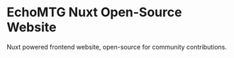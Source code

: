 # EchoMTG Nuxt Open-Source Website
Nuxt powered frontend website, open-source for community contributions.
